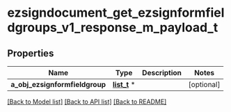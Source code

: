 # ezsigndocument_get_ezsignformfieldgroups_v1_response_m_payload_t

## Properties
Name | Type | Description | Notes
------------ | ------------- | ------------- | -------------
**a_obj_ezsignformfieldgroup** | [**list_t**](ezsignformfieldgroup_response_compound.md) \* |  | [optional] 

[[Back to Model list]](../README.md#documentation-for-models) [[Back to API list]](../README.md#documentation-for-api-endpoints) [[Back to README]](../README.md)


